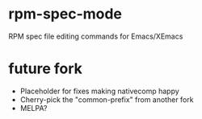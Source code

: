 rpm-spec-mode
=============

RPM spec file editing commands for Emacs/XEmacs

future fork
===========

 - Placeholder for fixes making nativecomp happy
 - Cherry-pick the "common-prefix" from another fork
 - MELPA?
